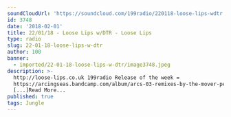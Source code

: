 ```yaml
---
soundCloudUrl: 'https://soundcloud.com/199radio/220118-loose-lips-wdtr'
id: 3748
date: '2018-02-01'
title: 22/01/18 - Loose Lips w/DTR - Loose Lips
type: radio
slug: 22-01-18-loose-lips-w-dtr
author: 100
banner:
  - imported/22-01-18-loose-lips-w-dtr/image3748.jpeg
description: >-
  http://loose-lips.co.uk 199radio Release of the week =
  https://arcingseas.bandcamp.com/album/arcs-03-remixes-by-the-mover-peder-mannerfelt-shifted
  [...]Read More...
published: true
tags: Jungle
---
```

